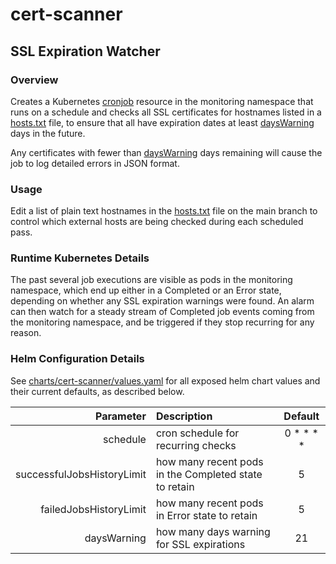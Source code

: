 # cert-scanner

## SSL Expiration Watcher

### Overview

Creates a Kubernetes [cronjob](https://kubernetes.io/docs/concepts/workloads/controllers/cron-jobs/) resource in the monitoring namespace that runs on a schedule and checks all SSL certificates for hostnames listed in a [hosts.txt](go/hosts.txt) file, to ensure that all have expiration dates at least [daysWarning](charts/cert-scanner/values.yaml) days in the future.

Any certificates with fewer than [daysWarning](charts/cert-scanner/values.yaml) days remaining will cause the job to log detailed errors in JSON format.

### Usage

Edit a list of plain text hostnames in the [hosts.txt](go/hosts.txt) file on the main branch to control which external hosts are being checked during each scheduled pass.

### Runtime Kubernetes Details

The past several job executions are visible as pods in the monitoring namespace, which end up either in a Completed or an Error state, depending on whether any SSL expiration warnings were found. An alarm can then watch for a steady stream of Completed job events coming from the monitoring namespace, and be triggered if they stop recurring for any reason.

### Helm Configuration Details

See [charts/cert-scanner/values.yaml](charts/cert-scanner/values.yaml) for all exposed helm chart values and their current defaults, as described below.

| Parameter| Description | Default |
|---:|:---|:---:|
|schedule | cron schedule for recurring checks | 0 * * * * |
| successfulJobsHistoryLimit | how many recent pods in the Completed state to retain | 5 |
| failedJobsHistoryLimit | how many recent pods in Error state to retain | 5 |
| daysWarning| how many days warning for SSL expirations | 21 |
